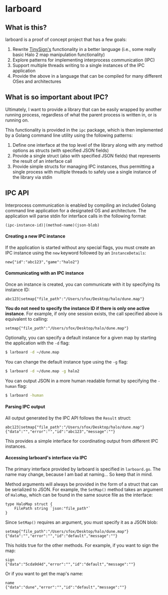 # larboard

## What is this?
larboard is a proof of concept project that has a few goals:

1. Rewrite [TinySign's](https://github.com/StevShun/TinySign) functionality in
a better language (i.e., some really basic Halo 2 map manipulation
functionality)
2. Explore patterns for implementing interprocess communication (IPC)
3. Support multiple threads writing to a single instances of the IPC application
4. Provide the above in a language that can be compiled for many different OSes
and architectures

## What is so important about IPC?
Ultimately, I want to provide a library that can be easily wrapped by another
running process, regardless of what the parent process is written in, or is
running on.

This functionality is provided in the `ipc` package, which is then implemented
by a Golang command line utility using the following patterns:

1. Define one interface at the top level of the library along with any method
options as structs (with specified JSON fields)
2. Provide a single struct (also with specified JSON fields) that represents
the result of an interface call
3. Provide simple structs for managing IPC instances, thus permitting a single
process with multiple threads to safely use a single instance of the library
via stdin

## IPC API
Interprocess communication is enabled by compiling an included Golang command
line application for a designated OS and architecture. The application will
parse stdin for interface calls in the following format:
```
(ipc-instance-id)|(method-name)(json-blob)
```

#### Creating a new IPC instance
If the application is started without any special flags, you must create an
IPC instance using the `new` keyword followed by an `InstanceDetails`:
```
new{"id":"abc123","game":"halo2"}
```

#### Communicating with an IPC instance
Once an instance is created, you can communicate with it by specifying its
instance ID:
```
abc123|setmap{"file_path":"/Users/sfox/Desktop/halo/dune.map"}
```

**You do not need to specify the instance ID if there is only one active
instance**. For example, if only one session exists, the call specified
above is equivalent to calling:
```
setmap{"file_path":"/Users/sfox/Desktop/halo/dune.map"}
```

Optionally, you can specify a default instance for a given map by starting the
application with the `-d` flag:
```bash
$ larboard -d ~/dune.map
```

You can change the default instance type using the `-g` flag:
```bash
$ larboard -d ~/dune.map -g halo2
```

You can output JSON in a more human readable format by specifying the `-human`
flag:
```bash
$ larboard -human
```

#### Parsing IPC output
All output generated by the IPC API follows the `Result` struct:
```
abc123|setmap{"file_path":"/Users/sfox/Desktop/halo/dune.map"}
{"data":"","error":"","id":"abc123","message":""}
```

This provides a simple interface for coordinating output from different IPC
instances.

#### Accessing larboard's interface via IPC
The primary interface provided by larboard is specified in `larboard.go`. The
name may change, because I am bad at naming... So keep that in mind.

Method arguments will always be provided in the form of a struct that can be
serialized to JSON. For example, the `SetMap()` method takes an argument of
`HaloMap`, which can be found in the same source file as the interface:
```
type HaloMap struct {
	FilePath string `json:"file_path"`
}
```

Since `SetMap()` requires an argument, you must specify it as a JSON blob:
```
setmap{"file_path":"/Users/sfox/Desktop/halo/dune.map"}
{"data":"","error":"","id":"default","message":""}
```

This holds true for the other methods. For example, if you want to sign the
map:
```
sign
{"data":"5cda9d4d","error":"","id":"default","message":""}
```

Or if you want to get the map's name:
```
name
{"data":"dune","error":"","id":"default","message":""}
```

